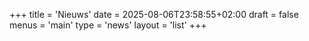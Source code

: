 +++
title = 'Nieuws'
date = 2025-08-06T23:58:55+02:00
draft = false
menus = 'main'
type = 'news'
layout = 'list'
+++

